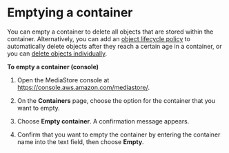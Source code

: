 # Emptying a container<a name="objects-empty-container"></a>

You can empty a container to delete all objects that are stored within the container\. Alternatively, you can add an [object lifecycle policy](policies-object-lifecycle-examples-empty-container.md) to automatically delete objects after they reach a certain age in a container, or you can [delete objects individually](objects-delete.md)\.

**To empty a container \(console\)**

1. Open the MediaStore console at [https://console\.aws\.amazon\.com/mediastore/](https://console.aws.amazon.com/mediastore/)\.

1. On the **Containers** page, choose the option for the container that you want to empty\.

1. Choose **Empty container**\. A confirmation message appears\.

1. Confirm that you want to empty the container by entering the container name into the text field, then choose **Empty**\.